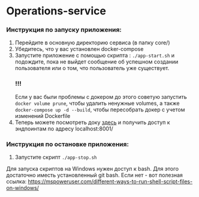# Operations-service

### Инструкция по запуску приложения:

1) Перейдите в основную директорию сервиса (в папку core/)
2) Убедитесь, что у вас установлен docker-compose
3) Запустите приложение с помощью скрипта : ```./app-start.sh``` и подождите, пока не выйдет сообщение об успешном
   создании пользователя или о том, что пользователь уже существует.
   ### !!!
   Если у вас были проблемы с докером до этого советую запустить ```docker volume prune```, чтобы удалить ненужные
   volumes, а также ```docker-compose up -d --build```, чтобы пересобрать докер с учетом изменений Dockerfile
4) Теперь можете посмотреть доку [здесь](http://localhost:8001/docs#/) и получить доступ к эндпоинтам
   по адресу localhost:8001/

### Инструкция по остановке приложения:

1) Запустите скрипт ```./app-stop.sh```

Для запуска скриптов на Windows нужен доступ к bash. Для этого достаточно иместь установленный git bash. Если нет - вот
полезная ссылка: https://mspoweruser.com/different-ways-to-run-shell-script-files-on-windows/